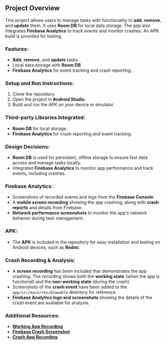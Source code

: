 ## Project Overview

This project allows users to manage tasks with functionality to **add**, **remove**, and **update** them. It uses **Room DB** for local data storage. The app also integrates **Firebase Analytics** to track events and monitor crashes. An APK build is provided for testing.

### Features:
- **Add**, **remove**, and **update** tasks.
- Local data storage with **Room DB**.
- **Firebase Analytics** for event tracking and crash reporting.

### Setup and Run Instructions:
1. Clone the repository.
2. Open the project in **Android Studio**.
3. Build and run the APK on your device or emulator.

### Third-party Libraries Integrated:
- **Room DB** for local storage.
- **Firebase Analytics** for crash reporting and event tracking.

### Design Decisions:
- **Room DB** is used for persistent, offline storage to ensure fast data access and manage tasks locally.
- Integrated **Firebase Analytics** to monitor app performance and track events, including crashes.

### Firebase Analytics:
- Screenshots of recorded events and logs from the **Firebase Console**.
- A **mobile screen recording** showing the app crashing, along with **crash reports** and details from Firebase.
- **Network performance screenshots** to monitor the app's network behavior during task management.

### APK:
- The **APK** is included in the repository for easy installation and testing on Android devices, such as **Redmi**.

### Crash Recording & Analysis:
- A **screen recording** has been included that demonstrates the app crashing. The recording shows both the **working state** (when the app is functional) and the **non-working state** (during the crash).
- Screenshots of the **crash event** have been added to the `app/src/main/res/drawable` directory for reference.
- **Firebase Analytics logs and screenshots** showing the details of the crash event are available for analysis.

### Additional Resources:
- [**Working App Recording**](https://github.com/kshreeram813/TaskManagerApp/blob/326c0c27acf1d3a23c0d08f62d8394bd0ed099c2/app/src/main/res/drawable/workingapprecording.mp4)
- [**Firebase Crash Screenshot**](https://github.com/kshreeram813/TaskManagerApp/blob/326c0c27acf1d3a23c0d08f62d8394bd0ed099c2/app/src/main/res/drawable/firebasecrash.png)
- [**Crash App Recording**](https://github.com/kshreeram813/TaskManagerApp/blob/326c0c27acf1d3a23c0d08f62d8394bd0ed099c2/app/src/main/res/drawable/crashapprecording.mp4)
